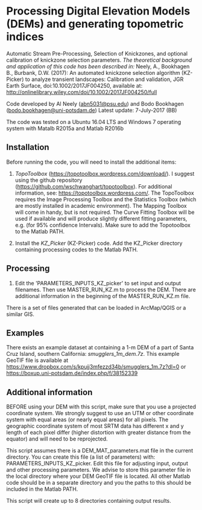 # Processing Digital Elevation Models (DEMs) and generating topometric indices

Automatic Stream Pre-Processing, Selection of Knickzones, and optional calibration of knickzone selection parameters.
*The theoretical background and application of this code has been described in:*
Neely, A., Bookhagen B., Burbank, D.W. (2017): An automated knickzone selection algorithm (KZ-Picker) to analyze transient landscapes: Calibration and validation, JGR Earth Surface, doi:10.1002/2017JF004250, available at:
http://onlinelibrary.wiley.com/doi/10.1002/2017JF004250/full

Code developed by Al Neely (abn5031@psu.edu) and Bodo Bookhagen (bodo.bookhagen@uni-potsdam.de)
Latest update: 7-July-2017 (BB)

The code was tested on a Ubuntu 16.04 LTS and Windows 7 operating system with Matalb R2015a and Matlab R2016b


## Installation
Before running the code, you will need to install the additional items:

1. _TopoToolbox_ (https://topotoolbox.wordpress.com/download/). I suggest using the github repository (https://github.com/wschwanghart/topotoolbox). For additional information, see: https://topotoolbox.wordpress.com/. The TopoToolbox requires the Image Processing Toolbox and the Statistics Toolbox (which are mostly installed in academic environment). The Mapping Toolbox will come in handy, but is not required. The Curve Fitting Toolbox will be used if available and will produce slightly different fitting parameters, e.g. (for 95% confidence Intervals). Make sure to add the Topotoolbox to the Matlab PATH.

2. Install the _KZ_Picker_ (KZ-Picker) code.  Add the KZ_Picker directory containing processing codes to the Matlab PATH.


## Processing

1. Edit the 'PARAMETERS_INPUTS_KZ_picker' to set input and output filenames. Then use MASTER_RUN_KZ.m to process the DEM. There are additional information in the beginning of the MASTER_RUN_KZ.m file.

There is a set of files generated that can be loaded in ArcMap/QGIS or a similar GIS.


## Examples
There exists an example dataset at containing a 1-m DEM of a part of Santa Cruz Island, southern California: _smugglers_1m_dem.7z_.
This example GeoTIF file is available at https://www.dropbox.com/s/kpujj3mfezzd34b/smugglers_1m.7z?dl=0 or https://boxup.uni-potsdam.de/index.php/f/38152339


## Additional information
BEFORE using your DEM with this script, make sure that you use a projected coordinate system. We strongly suggest to use an UTM or other
coordinate system with equal areas (or nearly equal areas) for all pixels. The geographic coordinate system of most SRTM data has different x and y length of each pixel differ (higher distortion with greater 
distance from the equator) and will need to be reprojected.

This script assumes there is a DEM_MAT_parameters.mat file in the current directory. You can create this file (a list of parameters) with: PARAMETERS_INPUTS_KZ_picker. Edit this file for adjusting input, output and other processing parameters.
We advise to store this parameter file in the local directory where your DEM GeoTIF file is located. All other Matlab code should be in a separate directory and you the paths to this should be included in the Matlab PATH.

This script will create up to 8 directories containing output results.

